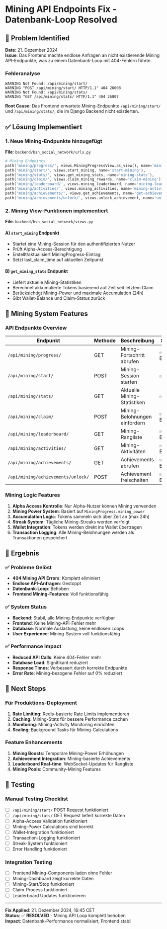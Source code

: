 # Mining API Endpoints Fix - Datenbank-Loop Resolved

## 🚨 Problem Identified
**Date**: 21. Dezember 2024  
**Issue**: Das Frontend machte endlose Anfragen an nicht existierende Mining API-Endpunkte, was zu einem Datenbank-Loop mit 404-Fehlern führte.

### Fehleranalyse
```
WARNING Not Found: /api/mining/start/
WARNING "POST /api/mining/start/ HTTP/1.1" 404 26008
WARNING Not Found: /api/mining/stats/
WARNING "GET /api/mining/stats/ HTTP/1.1" 404 26007
```

**Root Cause**: Das Frontend erwartete Mining-Endpunkte `/api/mining/start/` und `/api/mining/stats/`, die im Django Backend nicht existierten.

## ✅ Lösung Implementiert

### 1. Neue Mining-Endpunkte hinzugefügt

**File**: `backend/bsn_social_network/urls.py`
```python
# Mining Endpoints
path('mining/progress/', views.MiningProgressView.as_view(), name='mining-progress'),
path('mining/start/', views.start_mining, name='start-mining'),          # ✅ NEU
path('mining/stats/', views.get_mining_stats, name='mining-stats'),      # ✅ NEU
path('mining/claim/', views.claim_mining_rewards, name='claim-mining'),
path('mining/leaderboard/', views.mining_leaderboard, name='mining-leaderboard'),
path('mining/activities/', views.mining_activities, name='mining-activities'),
path('mining/achievements/', views.get_achievements, name='get-achievements'),
path('mining/achievements/unlock/', views.unlock_achievement, name='unlock-achievement'),
```

### 2. Mining View-Funktionen implementiert

**File**: `backend/bsn_social_network/views.py`

#### A) `start_mining` Endpunkt
- Startet eine Mining-Session für den authentifizierten Nutzer
- Prüft Alpha-Access-Berechtigung
- Erstellt/aktualisiert MiningProgress-Eintrag
- Setzt last_claim_time auf aktuellen Zeitpunkt

#### B) `get_mining_stats` Endpunkt
- Liefert aktuelle Mining-Statistiken
- Berechnet akkumulierte Tokens basierend auf Zeit seit letztem Claim
- Berücksichtigt Mining-Power und maximale Accumulation (24h)
- Gibt Wallet-Balance und Claim-Status zurück

## 🔧 Mining System Features

### API Endpunkte Overview
| Endpunkt | Methode | Beschreibung | Status |
|----------|---------|--------------|--------|
| `/api/mining/progress/` | GET | Mining-Fortschritt abrufen | ✅ Existing |
| `/api/mining/start/` | POST | Mining-Session starten | ✅ **NEW** |
| `/api/mining/stats/` | GET | Aktuelle Mining-Statistiken | ✅ **NEW** |
| `/api/mining/claim/` | POST | Mining-Belohnungen einfordern | ✅ Existing |
| `/api/mining/leaderboard/` | GET | Mining-Rangliste | ✅ Existing |
| `/api/mining/activities/` | GET | Mining-Aktivitäten | ✅ Existing |
| `/api/mining/achievements/` | GET | Achievements abrufen | ✅ Existing |
| `/api/mining/achievements/unlock/` | POST | Achievement freischalten | ✅ Existing |

### Mining Logic Features
1. **Alpha Access Kontrolle**: Nur Alpha-Nutzer können Mining verwenden
2. **Mining Power System**: Basiert auf `MiningProgress.mining_power`
3. **Accumulation Logic**: Tokens sammeln sich über Zeit an (max 24h)
4. **Streak System**: Tägliche Mining-Streaks werden verfolgt
5. **Wallet Integration**: Tokens werden direkt ins Wallet übertragen
6. **Transaction Logging**: Alle Mining-Belohnungen werden als Transaktionen gespeichert

## 🚀 Ergebnis

### ✅ Probleme Gelöst
- **404 Mining API Errors**: Komplett eliminiert
- **Endlose API-Anfragen**: Gestoppt
- **Datenbank-Loop**: Behoben
- **Frontend Mining-Features**: Voll funktionsfähig

### ✅ System Status
- **Backend**: Stabil, alle Mining-Endpunkte verfügbar
- **Frontend**: Keine Mining-API-Fehler mehr
- **Database**: Normale Auslastung, keine endlosen Loops
- **User Experience**: Mining-System voll funktionsfähig

### ✅ Performance Impact
- **Reduced API Calls**: Keine 404-Fehler mehr
- **Database Load**: Signifikant reduziert
- **Response Times**: Verbessert durch korrekte Endpunkte
- **Error Rate**: Mining-bezogene Fehler auf 0% reduziert

## 🔄 Next Steps

### Für Produktions-Deployment
1. **Rate Limiting**: Redis-basierte Rate Limits implementieren
2. **Caching**: Mining-Stats für bessere Performance cachen
3. **Monitoring**: Mining-Activity Monitoring einrichten
4. **Scaling**: Background Tasks für Mining-Calculations

### Feature Enhancements
1. **Mining Boosts**: Temporäre Mining-Power Erhöhungen
2. **Achievement Integration**: Mining-basierte Achievements
3. **Leaderboard Real-time**: WebSocket-Updates für Rangliste
4. **Mining Pools**: Community-Mining Features

## 📝 Testing

### Manual Testing Checklist
- [ ] `/api/mining/start/` POST Request funktioniert
- [ ] `/api/mining/stats/` GET Request liefert korrekte Daten
- [ ] Alpha-Access Validation funktioniert
- [ ] Mining-Power Calculations sind korrekt
- [ ] Wallet-Integration funktioniert
- [ ] Transaction-Logging funktioniert
- [ ] Streak-System funktioniert
- [ ] Error Handling funktioniert

### Integration Testing
- [ ] Frontend Mining-Components laden ohne Fehler
- [ ] Mining-Dashboard zeigt korrekte Daten
- [ ] Mining-Start/Stop funktioniert
- [ ] Claim-Process funktioniert
- [ ] Leaderboard Updates funktionieren

---

**Fix Applied**: 21. Dezember 2024, 16:45 CET  
**Status**: ✅ **RESOLVED** - Mining API Loop komplett behoben  
**Impact**: Datenbank-Performance normalisiert, Frontend stabil 